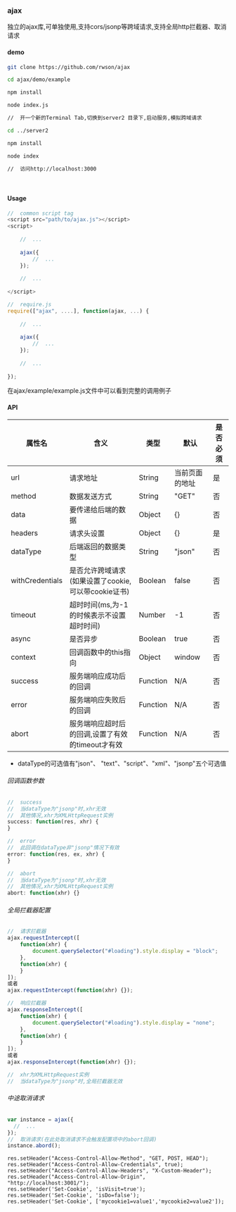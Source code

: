 ### ajax

独立的ajax库,可单独使用,支持cors/jsonp等跨域请求,支持全局http拦截器、取消请求

#### demo

```bash
git clone https://github.com/rwson/ajax

cd ajax/demo/example

npm install

node index.js

//  开一个新的Terminal Tab,切换到server2 目录下,启动服务,模拟跨域请求

cd ../server2

npm install

node index

//	访问http://localhost:3000
```
​    

#### Usage

```javascript
//  common script tag
<script src="path/to/ajax.js"></script>
<script>
    
    //  ...
    
    ajax({
        //  ...
    });
    
    //  ...
    
</script>

//  require.js
require(["ajax", ....], function(ajax, ...) {
    
    //  ...
    
    ajax({
        //  ...
    });
    
    //  ...
    
});
```

在ajax/example/example.js文件中可以看到完整的调用例子

#### API


| 属性名             | 含义                                | 类型       | 默认      | 是否必须 |
| --------------- | --------------------------------- | -------- | ------- | ---- |
| url             | 请求地址                              | String   | 当前页面的地址 | 是    |
| method          | 数据发送方式                            | String   | "GET"   | 否    |
| data            | 要传递给后端的数据                         | Object   | {}      | 否    |
| headers         | 请求头设置                             | Object   | {}      | 是    |
| dataType        | 后端返回的数据类型                         | String   | "json"  | 否    |
| withCredentials | 是否允许跨域请求(如果设置了cookie,可以带cookie证书) | Boolean  | false   | 否    |
| timeout         | 超时时间(ms,为-1的时候表示不设置超时时间)          | Number   | -1      | 否    |
| async           | 是否异步                              | Boolean  | true    | 否    |
| context         | 回调函数中的this指向                      | Object   | window  | 否    |
| success         | 服务端响应成功后的回调                       | Function | N/A     | 否    |
| error           | 服务端响应失败后的回调                       | Function | N/A     | 否    |
| abort           | 服务端响应超时后的回调,设置了有效的timeout才有效      | Function | N/A     | 否    |

- dataType的可选值有"json"、 "text"、"script"、"xml"、"jsonp"五个可选值

###### 回调函数参数

```javascript
//  success
//  当dataType为"jsonp"时,xhr无效
//  其他情况,xhr为XMLHttpRequest实例
success: function(res, xhr) {
}

//  error
//  此回调在dataType非"jsonp"情况下有效
error: function(res, ex, xhr) {
}

//  abort
//  当dataType为"jsonp"时,xhr无效
//  其他情况,xhr为XMLHttpRequest实例
abort: function(xhr) {}
```

###### 全局拦截器配置

```javascript
//	请求拦截器
ajax.requestIntercept([
  	function(xhr) {
      	document.querySelector("#loading").style.display = "block";
  	},
  	function(xhr) {
  	}
]);
或者
ajax.requestIntercept(function(xhr) {});

//	响应拦截器
ajax.responseIntercept([
  	function(xhr) {
      	document.querySelector("#loading").style.display = "none";
  	},
  	function(xhr) {
  	}
]);
或者
ajax.responseIntercept(function(xhr) {});

//	xhr为XMLHttpRequest实例
//  当dataType为"jsonp"时,全局拦截器无效
```

###### 中途取消请求

```javascript
var instance = ajax({
  //  ...
});
//	取消请求(在此处取消请求不会触发配置项中的abort回调)
instance.abord();
```

```angular2
res.setHeader("Access-Control-Allow-Method", "GET, POST, HEAD");
res.setHeader("Access-Control-Allow-Credentials", true);
res.setHeader("Access-Control-Allow-Headers", "X-Custom-Header");
res.setHeader("Access-Control-Allow-Origin", "http://localhost:3001/");
res.setHeader('Set-Cookie', 'isVisit=true');
res.setHeader('Set-Cookie', 'isDo=false');
res.setHeader('Set-Cookie', ['mycookie1=value1','mycookie2=value2']);
```


